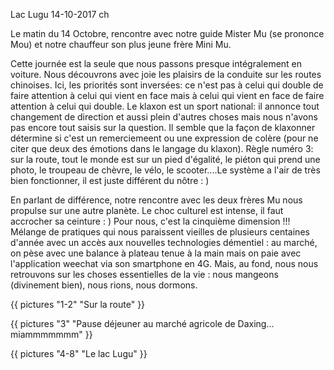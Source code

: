 Lac Lugu
14-10-2017
ch

Le matin du 14 Octobre, rencontre avec notre guide Mister Mu (se prononce Mou) et notre chauffeur son plus jeune frère Mini Mu.

Cette journée est la seule que nous passons presque intégralement en voiture. Nous découvrons avec joie les plaisirs de la conduite sur les routes chinoises. Ici, les priorités sont inversées: ce n'est pas à celui qui double de faire attention à celui qui vient en face mais à celui qui vient en face de faire attention à celui qui double. Le klaxon est un sport national: il annonce tout changement de direction et aussi plein d'autres choses mais nous n'avons pas encore tout saisis sur la question. Il semble que la façon de klaxonner détermine si c'est un remerciemeent ou une expression de colère (pour ne citer que deux des émotions dans le langage du klaxon). Règle numéro 3: sur la route, tout le monde est sur un pied d'égalité, le piéton qui prend une photo, le troupeau de chèvre, le vélo, le scooter....Le système a l'air de très bien fonctionner, il est juste différent du nôtre : )

En parlant de différence, notre rencontre avec les deux frères Mu nous propulse sur une autre planète. Le choc culturel est intense, il faut accrocher sa ceinture : ) Pour nous, c'est la cinquième dimension !!! Mélange de pratiques qui nous paraissent vieilles de plusieurs centaines d'année avec un accès aux nouvelles technologies démentiel : au marché, on pèse avec une balance à plateau tenue à la main mais on paie avec l'application weechat via son smartphone en 4G. Mais, au fond, nous nous retrouvons sur les choses essentielles de la vie : nous mangeons (divinement bien), nous rions, nous dormons.

{{ pictures "1-2" "Sur la route" }}

{{ pictures "3" "Pause déjeuner au marché agricole de Daxing... miammmmmmm" }}

{{ pictures "4-8" "Le lac Lugu" }}
